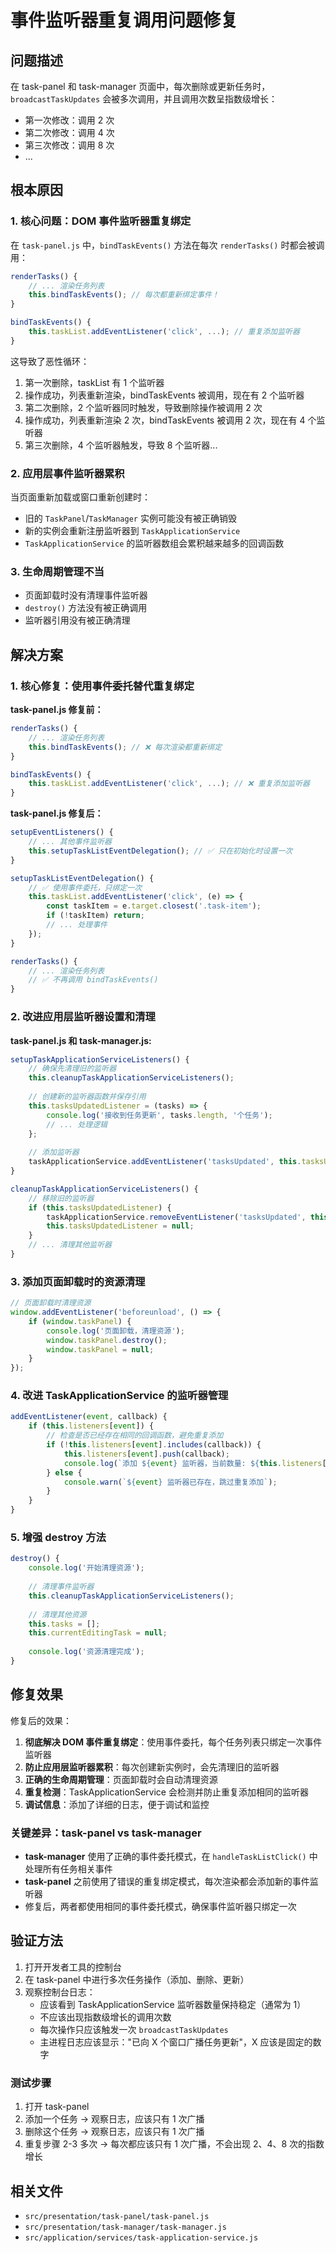 # 事件监听器重复调用问题修复

## 问题描述

在 task-panel 和 task-manager 页面中，每次删除或更新任务时，`broadcastTaskUpdates` 会被多次调用，并且调用次数呈指数级增长：
- 第一次修改：调用 2 次
- 第二次修改：调用 4 次
- 第三次修改：调用 8 次
- ...

## 根本原因

### 1. **核心问题：DOM 事件监听器重复绑定**
在 `task-panel.js` 中，`bindTaskEvents()` 方法在每次 `renderTasks()` 时都会被调用：
```javascript
renderTasks() {
    // ... 渲染任务列表
    this.bindTaskEvents(); // 每次都重新绑定事件！
}

bindTaskEvents() {
    this.taskList.addEventListener('click', ...); // 重复添加监听器
}
```

这导致了恶性循环：
1. 第一次删除，taskList 有 1 个监听器
2. 操作成功，列表重新渲染，bindTaskEvents 被调用，现在有 2 个监听器
3. 第二次删除，2 个监听器同时触发，导致删除操作被调用 2 次
4. 操作成功，列表重新渲染 2 次，bindTaskEvents 被调用 2 次，现在有 4 个监听器
5. 第三次删除，4 个监听器触发，导致 8 个监听器...

### 2. 应用层事件监听器累积
当页面重新加载或窗口重新创建时：
- 旧的 `TaskPanel`/`TaskManager` 实例可能没有被正确销毁
- 新的实例会重新注册监听器到 `TaskApplicationService`
- `TaskApplicationService` 的监听器数组会累积越来越多的回调函数

### 3. 生命周期管理不当
- 页面卸载时没有清理事件监听器
- `destroy()` 方法没有被正确调用
- 监听器引用没有被正确清理

## 解决方案

### 1. **核心修复：使用事件委托替代重复绑定**

**task-panel.js 修复前：**
```javascript
renderTasks() {
    // ... 渲染任务列表
    this.bindTaskEvents(); // ❌ 每次渲染都重新绑定
}

bindTaskEvents() {
    this.taskList.addEventListener('click', ...); // ❌ 重复添加监听器
}
```

**task-panel.js 修复后：**
```javascript
setupEventListeners() {
    // ... 其他事件监听器
    this.setupTaskListEventDelegation(); // ✅ 只在初始化时设置一次
}

setupTaskListEventDelegation() {
    // ✅ 使用事件委托，只绑定一次
    this.taskList.addEventListener('click', (e) => {
        const taskItem = e.target.closest('.task-item');
        if (!taskItem) return;
        // ... 处理事件
    });
}

renderTasks() {
    // ... 渲染任务列表
    // ✅ 不再调用 bindTaskEvents()
}
```

### 2. 改进应用层监听器设置和清理

**task-panel.js 和 task-manager.js:**
```javascript
setupTaskApplicationServiceListeners() {
    // 确保先清理旧的监听器
    this.cleanupTaskApplicationServiceListeners();
    
    // 创建新的监听器函数并保存引用
    this.tasksUpdatedListener = (tasks) => {
        console.log('接收到任务更新', tasks.length, '个任务');
        // ... 处理逻辑
    };
    
    // 添加监听器
    taskApplicationService.addEventListener('tasksUpdated', this.tasksUpdatedListener);
}

cleanupTaskApplicationServiceListeners() {
    // 移除旧的监听器
    if (this.tasksUpdatedListener) {
        taskApplicationService.removeEventListener('tasksUpdated', this.tasksUpdatedListener);
        this.tasksUpdatedListener = null;
    }
    // ... 清理其他监听器
}
```

### 3. 添加页面卸载时的资源清理

```javascript
// 页面卸载时清理资源
window.addEventListener('beforeunload', () => {
    if (window.taskPanel) {
        console.log('页面卸载，清理资源');
        window.taskPanel.destroy();
        window.taskPanel = null;
    }
});
```

### 4. 改进 TaskApplicationService 的监听器管理

```javascript
addEventListener(event, callback) {
    if (this.listeners[event]) {
        // 检查是否已经存在相同的回调函数，避免重复添加
        if (!this.listeners[event].includes(callback)) {
            this.listeners[event].push(callback);
            console.log(`添加 ${event} 监听器，当前数量: ${this.listeners[event].length}`);
        } else {
            console.warn(`${event} 监听器已存在，跳过重复添加`);
        }
    }
}
```

### 5. 增强 destroy 方法

```javascript
destroy() {
    console.log('开始清理资源');
    
    // 清理事件监听器
    this.cleanupTaskApplicationServiceListeners();
    
    // 清理其他资源
    this.tasks = [];
    this.currentEditingTask = null;
    
    console.log('资源清理完成');
}
```

## 修复效果

修复后的效果：
1. **彻底解决 DOM 事件重复绑定**：使用事件委托，每个任务列表只绑定一次事件监听器
2. **防止应用层监听器累积**：每次创建新实例时，会先清理旧的监听器
3. **正确的生命周期管理**：页面卸载时会自动清理资源
4. **重复检测**：TaskApplicationService 会检测并防止重复添加相同的监听器
5. **调试信息**：添加了详细的日志，便于调试和监控

### 关键差异：task-panel vs task-manager
- **task-manager** 使用了正确的事件委托模式，在 `handleTaskListClick()` 中处理所有任务相关事件
- **task-panel** 之前使用了错误的重复绑定模式，每次渲染都会添加新的事件监听器
- 修复后，两者都使用相同的事件委托模式，确保事件监听器只绑定一次

## 验证方法

1. 打开开发者工具的控制台
2. 在 task-panel 中进行多次任务操作（添加、删除、更新）
3. 观察控制台日志：
   - 应该看到 TaskApplicationService 监听器数量保持稳定（通常为 1）
   - 不应该出现指数级增长的调用次数
   - 每次操作只应该触发一次 `broadcastTaskUpdates`
   - 主进程日志应该显示："已向 X 个窗口广播任务更新"，X 应该是固定的数字

### 测试步骤
1. 打开 task-panel
2. 添加一个任务 → 观察日志，应该只有 1 次广播
3. 删除这个任务 → 观察日志，应该只有 1 次广播
4. 重复步骤 2-3 多次 → 每次都应该只有 1 次广播，不会出现 2、4、8 次的指数增长

## 相关文件

- `src/presentation/task-panel/task-panel.js`
- `src/presentation/task-manager/task-manager.js`
- `src/application/services/task-application-service.js`
